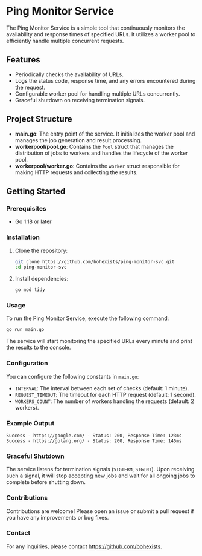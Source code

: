 # Ping Monitor Service

The Ping Monitor Service is a simple tool that continuously monitors the availability and response times of specified URLs. It utilizes a worker pool to efficiently handle multiple concurrent requests.

## Features

- Periodically checks the availability of URLs.
- Logs the status code, response time, and any errors encountered during the request.
- Configurable worker pool for handling multiple URLs concurrently.
- Graceful shutdown on receiving termination signals.

## Project Structure

- **main.go**: The entry point of the service. It initializes the worker pool and manages the job generation and result processing.
- **workerpool/pool.go**: Contains the `Pool` struct that manages the distribution of jobs to workers and handles the lifecycle of the worker pool.
- **workerpool/worker.go**: Contains the `worker` struct responsible for making HTTP requests and collecting the results.

## Getting Started

### Prerequisites

- Go 1.18 or later

### Installation

1. Clone the repository:
   ```bash
   git clone https://github.com/bohexists/ping-monitor-svc.git
   cd ping-monitor-svc
   ```

2. Install dependencies:
   ```bash
   go mod tidy
   ```

### Usage

To run the Ping Monitor Service, execute the following command:

```bash
go run main.go
```

The service will start monitoring the specified URLs every minute and print the results to the console.

### Configuration

You can configure the following constants in `main.go`:

- `INTERVAL`: The interval between each set of checks (default: 1 minute).
- `REQUEST_TIMEOUT`: The timeout for each HTTP request (default: 1 second).
- `WORKERS_COUNT`: The number of workers handling the requests (default: 2 workers).

### Example Output

```
Success - https://google.com/ - Status: 200, Response Time: 123ms
Success - https://golang.org/ - Status: 200, Response Time: 145ms
```

### Graceful Shutdown

The service listens for termination signals (`SIGTERM`, `SIGINT`). Upon receiving such a signal, it will stop accepting new jobs and wait for all ongoing jobs to complete before shutting down.


### Contributions

Contributions are welcome! Please open an issue or submit a pull request if you have any improvements or bug fixes.

### Contact

For any inquiries, please contact https://github.com/bohexists.